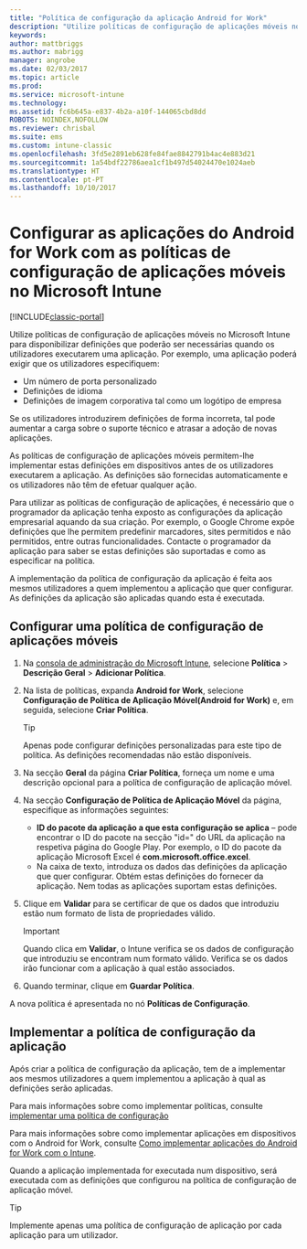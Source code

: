 ```yaml
---
title: "Política de configuração da aplicação Android for Work"
description: "Utilize políticas de configuração de aplicações móveis no Intune para disponibilizar definições que poderão ser necessárias quando os utilizadores executarem uma aplicação do Android for Work."
keywords: 
author: mattbriggs
ms.author: mabrigg
manager: angrobe
ms.date: 02/03/2017
ms.topic: article
ms.prod: 
ms.service: microsoft-intune
ms.technology: 
ms.assetid: fc6b645a-e837-4b2a-a10f-144065cbd8dd
ROBOTS: NOINDEX,NOFOLLOW
ms.reviewer: chrisbal
ms.suite: ems
ms.custom: intune-classic
ms.openlocfilehash: 3fd5e2891eb628fe84fae8842791b4ac4e883d21
ms.sourcegitcommit: 1a54bdf22786aea1cf1b497d54024470e1024aeb
ms.translationtype: HT
ms.contentlocale: pt-PT
ms.lasthandoff: 10/10/2017
---
```

# <a name="configure-android-for-work-apps-with-mobile-app-configuration-policies-in-microsoft-intune"></a>Configurar as aplicações do Android for Work com as políticas de configuração de aplicações móveis no Microsoft Intune

[!INCLUDE[classic-portal](../includes/classic-portal.md)]

Utilize políticas de configuração de aplicações móveis no Microsoft Intune para disponibilizar definições que poderão ser necessárias quando os utilizadores executarem uma aplicação. Por exemplo, uma aplicação poderá exigir que os utilizadores especifiquem:

-   Um número de porta personalizado
-   Definições de idioma
-   Definições de imagem corporativa tal como um logótipo de empresa

Se os utilizadores introduzirem definições de forma incorreta, tal pode aumentar a carga sobre o suporte técnico e atrasar a adoção de novas aplicações.

As políticas de configuração de aplicações móveis permitem-lhe implementar estas definições em dispositivos antes de os utilizadores executarem a aplicação. As definições são fornecidas automaticamente e os utilizadores não têm de efetuar qualquer ação.

Para utilizar as políticas de configuração de aplicações, é necessário que o programador da aplicação tenha exposto as configurações da aplicação empresarial aquando da sua criação. Por exemplo, o Google Chrome expõe definições que lhe permitem predefinir marcadores, sites permitidos e não permitidos, entre outras funcionalidades. Contacte o programador da aplicação para saber se estas definições são suportadas e como as especificar na política.

A implementação da política de configuração da aplicação é feita aos mesmos utilizadores a quem implementou a aplicação que quer configurar. As definições da aplicação são aplicadas quando esta é executada.

## <a name="configure-a-mobile-app-configuration-policy"></a>Configurar uma política de configuração de aplicações móveis

1.  Na [consola de administração do Microsoft Intune](https://manage.microsoft.com), selecione **Política** &gt; **Descrição Geral** &gt; **Adicionar Política**.

2.  Na lista de políticas, expanda **Android for Work**, selecione **Configuração de Política de Aplicação Móvel(Android for Work)** e, em seguida, selecione **Criar Política**.

    > [!TIP]
    > Apenas pode configurar definições personalizadas para este tipo de política. As definições recomendadas não estão disponíveis.

3.  Na secção **Geral** da página **Criar Política**, forneça um nome e uma descrição opcional para a política de configuração de aplicação móvel.

4. Na secção **Configuração de Política de Aplicação Móvel** da página, especifique as informações seguintes:
    - **ID do pacote da aplicação a que esta configuração se aplica** – pode encontrar o ID do pacote na secção "id=" do URL da aplicação na respetiva página do Google Play. Por exemplo, o ID do pacote da aplicação Microsoft Excel é **com.microsoft.office.excel**.
    - Na caixa de texto, introduza os dados das definições da aplicação que quer configurar. Obtém estas definições do fornecer da aplicação. Nem todas as aplicações suportam estas definições.
5.  Clique em **Validar** para se certificar de que os dados que introduziu estão num formato de lista de propriedades válido.

    > [!IMPORTANT]
    > Quando clica em **Validar**, o Intune verifica se os dados de configuração que introduziu se encontram num formato válido. Verifica se os dados irão funcionar com a aplicação à qual estão associados.

6.  Quando terminar, clique em **Guardar Política**.

A nova política é apresentada no nó **Políticas de Configuração**.


## <a name="deploy-the-app-configuration-policy"></a>Implementar a política de configuração da aplicação
Após criar a política de configuração da aplicação, tem de a implementar aos mesmos utilizadores a quem implementou a aplicação à qual as definições serão aplicadas.

Para mais informações sobre como implementar políticas, consulte [implementar uma política de configuração](/intune-classic/deploy-use/manage-settings-and-features-on-your-devices-with-microsoft-intune-policies#deploy-a-configuration-policy)

Para mais informações sobre como implementar aplicações em dispositivos com o Android for Work, consulte [Como implementar aplicações do Android for Work com o Intune](android-for-work-apps.md).

Quando a aplicação implementada for executada num dispositivo, será executada com as definições que configurou na política de configuração de aplicação móvel.

> [!TIP]
> Implemente apenas uma política de configuração de aplicação por cada aplicação para um utilizador.
